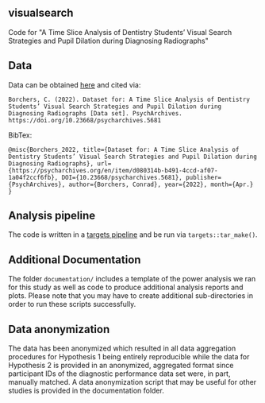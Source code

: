 ## visualsearch

Code for "A Time Slice Analysis of Dentistry Students’ Visual Search Strategies and Pupil Dilation during Diagnosing Radiographs"

## Data

Data can be obtained [here](https://psycharchives.org/en/item/d080314b-b491-4ccd-af07-1a04f2ccf6fb) and cited via:

```
Borchers, C. (2022). Dataset for: A Time Slice Analysis of Dentistry Students’ Visual Search Strategies and Pupil Dilation during Diagnosing Radiographs [Data set]. PsychArchives. https://doi.org/10.23668/psycharchives.5681
```

BibTex:

```
@misc{Borchers_2022, title={Dataset for: A Time Slice Analysis of Dentistry Students’ Visual Search Strategies and Pupil Dilation during Diagnosing Radiographs}, url={https://psycharchives.org/en/item/d080314b-b491-4ccd-af07-1a04f2ccf6fb}, DOI={10.23668/psycharchives.5681}, publisher={PsychArchives}, author={Borchers, Conrad}, year={2022}, month={Apr.} }
```

## Analysis pipeline

The code is written in a [targets pipeline](https://books.ropensci.org/targets/) and be run via `targets::tar_make()`. 

## Additional Documentation

The folder `documentation/` includes a template of the power analysis we ran for this study as well as code to produce additional analysis reports and plots. Please note that you may have to create additional sub-directories in order to run these scripts successfully.

## Data anonymization 

The data has been anonymized which resulted in all data aggregation procedures for Hypothesis 1 being entirely reproducible while the data for Hypothesis 2 is provided in an anonymized, aggregated format since participant IDs of the diagnostic performance data set were, in part, manually matched. A data anonymization script that may be useful for other studies is provided in the documentation folder. 
